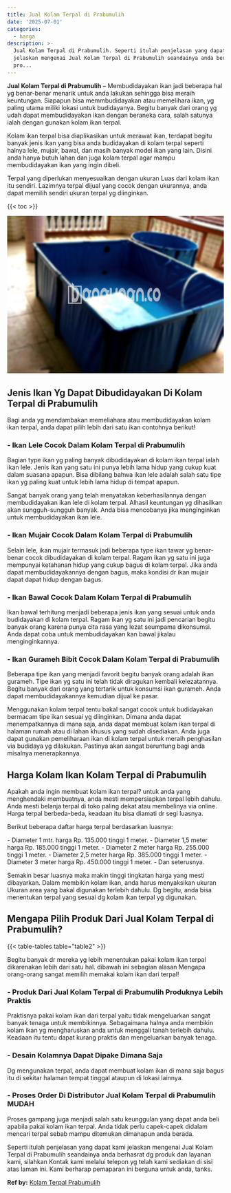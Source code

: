 ```yaml
---
title: Jual Kolam Terpal di Prabumulih
date: '2025-07-01'
categories:
  - harga
description: >-
  Jual Kolam Terpal di Prabumulih. Seperti itulah penjelasan yang dapat kami
  jelaskan mengenai Jual Kolam Terpal di Prabumulih seandainya anda berhasrat dg
  pro...
---
```


**Jual Kolam Terpal di Prabumulih** – Membudidayakan ikan jadi beberapa hal yg benar-benar menarik untuk anda lakukan sehingga bisa meraih keuntungan. Siapapun bisa memmbudidayakan atau memelihara ikan, yg paling utama miliki lokasi untuk budidayanya. Begitu banyak dari orang yg udah dapat membudidayakan ikan dengan beraneka cara, salah satunya ialah dengan gunakan kolam ikan terpal.

Kolam ikan terpal bisa diaplikasikan untuk merawat ikan, terdapat begitu banyak jenis ikan yang bisa anda budidayakan di kolam terpal seperti halnya lele, mujair, bawal, dan masih banyak model ikan yang lain. Disini anda hanya butuh lahan dan juga kolam terpal agar mampu membudidayakan ikan yang ingin dibeli.

Terpal yang diperlukan menyesuaikan dengan ukuran Luas dari kolam ikan itu sendiri. Lazimnya terpal dijual yang cocok dengan ukurannya, anda dapat memilih sendiri ukuran terpal yg diinginkan.

{{< toc >}}

![Jual Kolam Terpal di Prabumulih](/images/jual-kolam-terpal-22.png)

## Jenis Ikan Yg Dapat Dibudidayakan Di Kolam Terpal di Prabumulih

Bagi anda yg mendambakan memeliahara atau membudidayakan kolam ikan terpal, anda dapat pilih lebih dari satu ikan contohnya berikut!

### \- Ikan Lele Cocok Dalam Kolam Terpal di Prabumulih

Bagian type ikan yg paling banyak dibudidayakan di kolam ikan terpal ialah ikan lele. Jenis ikan yang satu ini punya lebih lama hidup yang cukup kuat dalam suasana apapun. Bisa dibilang bahwa ikan lele adalah salah satu tipe ikan yg paling kuat untuk lebih lama hidup di tempat apapun.

Sangat banyak orang yang telah menyatakan keberhasilannya dengan membudidayakan ikan lele di kolam terpal. Alhasil keuntungan yg dihasilkan akan sungguh-sungguh banyak. Anda bisa mencobanya jika menginginkan untuk membudidayakan ikan lele.

### \- Ikan Mujair Cocok Dalam Kolam Terpal di Prabumulih

Selain lele, ikan mujair termasuk jadi beberapa type ikan tawar yg benar-benar cocok dibudidayakan di kolam terpal. Ragam ikan yg satu ini juga mempunyai ketahanan hidup yang cukup bagus di kolam terpal. Jika anda dapat membudidayakannya dengan bagus, maka kondisi dr ikan mujair dapat dapat hidup dengan bagus.

### \- Ikan Bawal Cocok Dalam Kolam Terpal di Prabumulih

Ikan bawal terhitung menjadi beberapa jenis ikan yang sesuai untuk anda budidayakan di kolam terpal. Ragam ikan yg satu ini jadi pencarian begitu banyak orang karena punya cita rasa yang lezat seumpama dikonsumsi. Anda dapat coba untuk membudidayakan kan bawal jikalau menginginkannya.

### \- Ikan Gurameh Bibit Cocok Dalam Kolam Terpal di Prabumulih

Beberapa tipe ikan yang menjadi favorit begitu banyak orang adalah ikan gurameh. Tipe ikan yg satu ini telah tidak diragukan kembali kelezatannya. Begitu banyak dari orang yang tertarik untuk konsumsi ikan gurameh. Anda dapat membudidayakannya kemudian dijual ke pasar.

Menggunakan kolam terpal tentu bakal sangat cocok untuk budidayakan bermacam tipe ikan sesuai yg diinginkan. Dimana anda dapat menempatkannya di mana saja, anda dapat membuat kolam ikan terpal di halaman rumah atau di lahan khusus yang sudah disediakan. Anda juga dapat gunakan pemeliharaan ikan di kolam terpal untuk meraih penghasilan via budidaya yg dilakukan. Pastinya akan sangat beruntung bagi anda misalnya menerapkannya.

## Harga Kolam Ikan Kolam Terpal di Prabumulih

Apakah anda ingin membuat kolam ikan terpal? untuk anda yang menghendaki membuatnya, anda mesti mempersiapkan terpal lebih dahulu. Anda mesti belanja terpal di toko paling dekat atau membelinya via online. Harga terpal berbeda-beda, keadaan itu bisa diamati dr segi luasnya.

Berikut beberapa daftar harga terpal berdasarkan luasnya:

\- Diameter 1 mtr. harga Rp. 135.000 tinggi 1 meter. - Diameter 1,5 meter harga Rp. 185.000 tinggi 1 meter. - Diameter 2 meter harga Rp. 255.000 tinggi 1 meter. - Diameter 2,5 meter harga Rp. 385.000 tinggi 1 meter. - Diameter 3 meter harga Rp. 450.000 tinggi 1 meter. - Dan seterusnya.

Semakin besar luasnya maka makin tinggi tingkatan harga yang mesti dibayarkan. Dalam membikin kolam ikan, anda harus menyaksikan ukuran Ukuran area yang bakal digunakan terlebih dahulu. Dg begitu, anda bisa menentukan terpal yang sesuai dg kolam ikan terpal yg digunakan.

## Mengapa Pilih Produk Dari Jual Kolam Terpal di Prabumulih?

{{< table-tables table="table2" >}}

Begitu banyak dr mereka yg lebih menentukan pakai kolam ikan terpal dikarenakan lebih dari satu hal. dibawah ini sebagian alasan Mengapa orang-orang sangat memilih memakai kolam ikan dari terpal!

### \- Produk Dari Jual Kolam Terpal di Prabumulih Produknya Lebih Praktis

Praktisnya pakai kolam ikan dari terpal yaitu tidak mengeluarkan sangat banyak tenaga untuk membikinnya. Sebagaimana halnya anda membikin kolam ikan yg mengharuskan anda untuk menggali tanah terlebih dahulu. Keadaan itu tentu dapat kurang praktis dan mengeluarkan banyak tenaga.

### \- Desain Kolamnya Dapat Dipake Dimana Saja

Dg mengunakan terpal, anda dapat membuat kolam ikan di mana saja bagus itu di sekitar halaman tempat tinggal ataupun di lokasi lainnya.

### \- Proses Order Di Distributor Jual Kolam Terpal di Prabumulih MUDAH

Proses gampang juga menjadi salah satu keunggulan yang dapat anda beli apabila pakai kolam ikan terpal. Anda tidak perlu capek-capek didalam mencari terpal sebab mampu ditemukan dimanapun anda berada.

Seperti itulah penjelasan yang dapat kami jelaskan mengenai Jual Kolam Terpal di Prabumulih seandainya anda berhasrat dg produk dan layanan kami, silahkan Kontak kami melalui telepon yg telah kami sediakan di sisi atas laman ini. Kami berharap pemaparan ini berguna untuk anda, tanks.

**Ref by:** [Kolam Terpal Prabumulih](https://id.wikipedia.org/wiki/Kolam)
